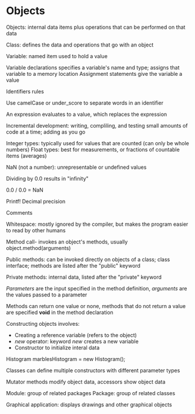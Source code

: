 # Objects

Objects: internal data items plus operations that can be performed on that data

Class: defines the data and operations that go with an object

Variable: named item used to hold a value

Variable declarations specifies a variable's name and type; assigns that variable to a memory location
Assignment statements give the variable a value

Identifiers rules

Use camelCase or under_score to separate words in an identifier

An expression evaluates to a value, which replaces the expression

Incremental development: writing, compliling, and testing small amounts of code at a time; adding as you go

Integer types: typically used for values that are counted (can only be whole numbers)
Float types: best for measurements, or fractions of countable items (averages)

NaN (not a number): unrepresentable or undefined values

Dividing by 0.0 results in "infinity"

0.0 / 0.0 = NaN

Printf!
Decimal precision

Comments

Whitespace: mostly ignored by the compiler, but makes the program easier to read by other humans

Method call- invokes an object's methods, usually object.method(arguments)

Public methods: can be invoked directly on objects of a class; class interface; methods are listed after the "public" keyword

Private methods: internal data, listed after the "private" keyword

*Parameters* are the input specified in the method definition, *arguments* are the values passed to a parameter

Methods can return one value or none, methods that do not return a value are specified **void** in the method declaration

Constructing objects involves:
* Creating a reference variable (refers to the object)
* *new* operator: keyword *new* creates a new variable
* Constructor to initialize interal data

Histogram marblesHistogram = new Histogram();

Classes can define multiple constructors with different parameter types

Mutator methods modify object data, accessors show object data

Module: group of related packages
Package: group of related classes

Graphical application: displays drawings and other graphical objects